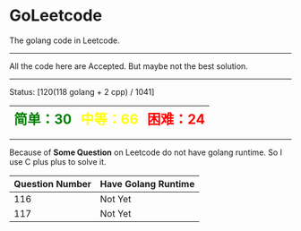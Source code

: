 # GoLeetcode
The golang code in Leetcode.

-----

All the code here are Accepted. But maybe not the best solution.

-----
Status: [120(118 golang + 2 cpp) / 1041]

| <font color=green size=5>简单：30</font> | <font color=yellow size=5>中等：66</font> | <font color=red size=5>困难：24</font> |
| ----------------------------------------|------------------------------------------|---------------------------------------|

-----

Because of **Some Question** on Leetcode do not have golang runtime. So I use C plus plus to solve it.

| Question Number | Have Golang Runtime |
| --------------- | ------------------- |
| 116 | Not Yet |
| 117 | Not Yet |
